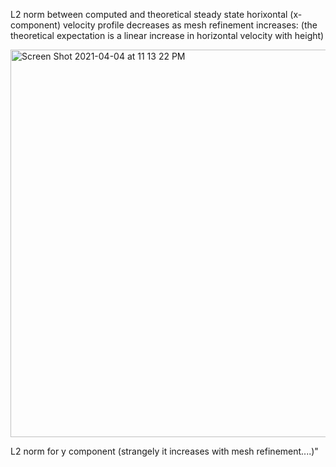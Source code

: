 L2 norm between computed and theoretical steady state horixontal (x-component) velocity profile decreases as mesh refinement increases:
(the theoretical expectation is a linear increase in horizontal velocity with height)

<img width="620" alt="Screen Shot 2021-04-04 at 11 13 22 PM" src="https://user-images.githubusercontent.com/69660053/113533441-e9ce1a00-959b-11eb-984b-e5de12f70fdd.png">

L2 norm for y component (strangely it increases with mesh refinement....)"
